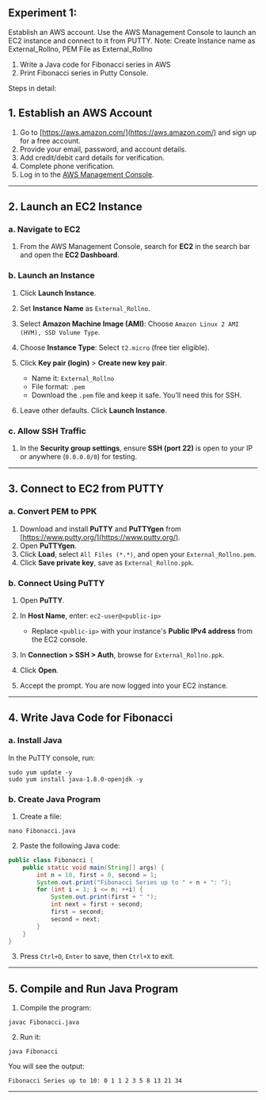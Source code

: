 ## Experiment 1:
Establish an AWS account. Use the AWS Management Console to launch an EC2 instance and connect to it from PUTTY.
Note: Create Instance name as External_Rollno, PEM File as External_Rollno
1. Write a Java code for Fibonacci series in AWS
2. Print Fibonacci series in Putty Console.

Steps in detail:

## 1. Establish an AWS Account

1. Go to [https://aws.amazon.com/](https://aws.amazon.com/) and sign up for a free account.
2. Provide your email, password, and account details.
3. Add credit/debit card details for verification.
4. Complete phone verification.
5. Log in to the [AWS Management Console](https://console.aws.amazon.com/).

---

## 2. Launch an EC2 Instance

### a. Navigate to EC2

1. From the AWS Management Console, search for **EC2** in the search bar and open the **EC2 Dashboard**.

### b. Launch an Instance

1. Click **Launch Instance**.
2. Set **Instance Name** as `External_Rollno`.
3. Select **Amazon Machine Image (AMI)**: Choose `Amazon Linux 2 AMI (HVM), SSD Volume Type`.
4. Choose **Instance Type**: Select `t2.micro` (free tier eligible).
5. Click **Key pair (login)** > **Create new key pair**.

   * Name it: `External_Rollno`
   * File format: `.pem`
   * Download the `.pem` file and keep it safe. You’ll need this for SSH.
6. Leave other defaults. Click **Launch Instance**.

### c. Allow SSH Traffic

1. In the **Security group settings**, ensure **SSH (port 22)** is open to your IP or anywhere (`0.0.0.0/0`) for testing.

---

## 3. Connect to EC2 from PUTTY

### a. Convert PEM to PPK

1. Download and install **PuTTY** and **PuTTYgen** from [https://www.putty.org/](https://www.putty.org/).
2. Open **PuTTYgen**.
3. Click **Load**, select `All Files (*.*)`, and open your `External_Rollno.pem`.
4. Click **Save private key**, save as `External_Rollno.ppk`.

### b. Connect Using PuTTY

1. Open **PuTTY**.
2. In **Host Name**, enter: `ec2-user@<public-ip>`

   * Replace `<public-ip>` with your instance's **Public IPv4 address** from the EC2 console.
3. In **Connection > SSH > Auth**, browse for `External_Rollno.ppk`.
4. Click **Open**.
5. Accept the prompt. You are now logged into your EC2 instance.

---

## 4. Write Java Code for Fibonacci

### a. Install Java

In the PuTTY console, run:

```
sudo yum update -y
sudo yum install java-1.8.0-openjdk -y
```

### b. Create Java Program

1. Create a file:

```
nano Fibonacci.java
```

2. Paste the following Java code:

```java
public class Fibonacci {
    public static void main(String[] args) {
        int n = 10, first = 0, second = 1;
        System.out.print("Fibonacci Series up to " + n + ": ");
        for (int i = 1; i <= n; ++i) {
            System.out.print(first + " ");
            int next = first + second;
            first = second;
            second = next;
        }
    }
}
```

3. Press `Ctrl+O`, `Enter` to save, then `Ctrl+X` to exit.

---

## 5. Compile and Run Java Program

1. Compile the program:

```
javac Fibonacci.java
```

2. Run it:

```
java Fibonacci
```

You will see the output:

```
Fibonacci Series up to 10: 0 1 1 2 3 5 8 13 21 34
```

---



